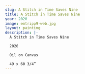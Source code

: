 ```yaml
---
slug: A Stitch in Time Saves Nine
title: A Stitch in Time Saves Nine
year: 2020
image: emtripp9-web.jpg
layout: painting
description: |-
  A Stitch in Time Saves Nine

  2020

  Oil on Canvas

  49 x 60 3/4”
---
```

